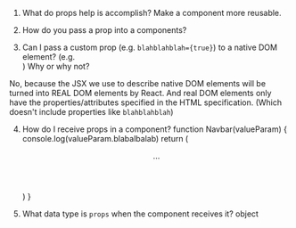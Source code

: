 1. What do props help is accomplish?
Make a component more reusable.

2. How do you pass a prop into a components?
<MyAwesomeHeader title="???" />

3. Can I pass a custom prop (e.g. `blahblahblah={true}`) to a native
   DOM element? (e.g. <div blahblahblah={true}>) Why or why not?

  No, because the JSX we use to describe native DOM elements will
be turned into REAL DOM elements by React. And real DOM elements
only have the properties/attributes specified in the HTML specification.
(Which doesn't include properties like `blahblahblah`)


4. How do I receive props in a component?
function Navbar(valueParam) {
    console.log(valueParam.blabalbalab)
    return (
        <header>
            ...
        </header>
    )
}

5. What data type is `props` when the component receives it?
object 
